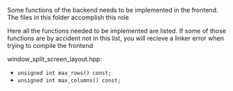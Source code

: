 Some functions of the backend needs to be implemented in the frontend.
The files in this folder accomplish this role

Here all the functions needed to be implemented are listed. If some of those functions are by accident not in this list, you will recieve a linker error when trying to compile the frontend

window_split_screen_layout.hpp:
- `unsigned int max_rows() const;`
- `unsigned int max_columns() const;`
